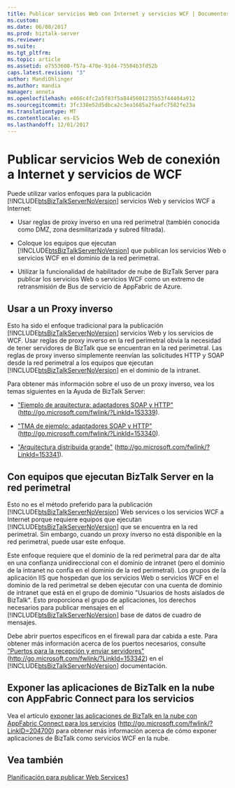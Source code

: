 ```yaml
---
title: Publicar servicios Web con Internet y servicios WCF | Documentos de Microsoft
ms.custom: 
ms.date: 06/08/2017
ms.prod: biztalk-server
ms.reviewer: 
ms.suite: 
ms.tgt_pltfrm: 
ms.topic: article
ms.assetid: e7553608-f57a-470e-91d4-75504b3fd52b
caps.latest.revision: "3"
author: MandiOhlinger
ms.author: mandia
manager: anneta
ms.openlocfilehash: e466c4fc2a5f83f5a8445601235b53f44404a912
ms.sourcegitcommit: 3fc338e52d5dbca2c3ea1685a2faafc7582fe23a
ms.translationtype: MT
ms.contentlocale: es-ES
ms.lasthandoff: 12/01/2017
---
```

# <a name="publishing-internet-facing-web-services-and-wcf-services"></a>Publicar servicios Web de conexión a Internet y servicios de WCF
Puede utilizar varios enfoques para la publicación [!INCLUDE[btsBizTalkServerNoVersion](../includes/btsbiztalkservernoversion-md.md)] servicios Web y servicios WCF a Internet:  
  
-   Usar reglas de proxy inverso en una red perimetral (también conocida como DMZ, zona desmilitarizada y subred filtrada).  
  
-   Coloque los equipos que ejecutan [!INCLUDE[btsBizTalkServerNoVersion](../includes/btsbiztalkservernoversion-md.md)] que publican los servicios Web o servicios WCF en el dominio de la red perimetral.  
  
-   Utilizar la funcionalidad de habilitador de nube de BizTalk Server para publicar los servicios Web o servicios WCF como un extremo de retransmisión de Bus de servicio de AppFabric de Azure.  
  
## <a name="using-a-reverse-proxy"></a>Usar a un Proxy inverso  
 Esto ha sido el enfoque tradicional para la publicación [!INCLUDE[btsBizTalkServerNoVersion](../includes/btsbiztalkservernoversion-md.md)] servicios Web y los servicios de WCF. Usar reglas de proxy inverso en la red perimetral obvia la necesidad de tener servidores de BizTalk que se encuentran en la red perimetral. Las reglas de proxy inverso simplemente reenvían las solicitudes HTTP y SOAP desde la red perimetral a los equipos que ejecutan [!INCLUDE[btsBizTalkServerNoVersion](../includes/btsbiztalkservernoversion-md.md)] en el dominio de la intranet.  
  
 Para obtener más información sobre el uso de un proxy inverso, vea los temas siguientes en la Ayuda de BizTalk Server:  
  
-   ["Ejemplo de arquitectura: adaptadores SOAP y HTTP"](http://go.microsoft.com/fwlink/?LinkId=153339) (http://go.microsoft.com/fwlink/?LinkId=153339).  
  
-   ["TMA de ejemplo: adaptadores SOAP y HTTP"](http://go.microsoft.com/fwlink/?LinkId=153340) (http://go.microsoft.com/fwlink/?LinkId=153340).  
  
-   ["Arquitectura distribuida grande"](http://go.microsoft.com/fwlink/?LinkId=153341) (http://go.microsoft.com/fwlink/?LinkId=153341).  
  
## <a name="using-computers-running-biztalk-server-in-the-perimeter-network"></a>Con equipos que ejecutan BizTalk Server en la red perimetral  
 Esto no es el método preferido para la publicación [!INCLUDE[btsBizTalkServerNoVersion](../includes/btsbiztalkservernoversion-md.md)] Web services o los servicios WCF a Internet porque requiere equipos que ejecutan [!INCLUDE[btsBizTalkServerNoVersion](../includes/btsbiztalkservernoversion-md.md)] que se encuentra en la red perimetral. Sin embargo, cuando un proxy inverso no está disponible en la red perimetral, puede usar este enfoque.  
  
 Este enfoque requiere que el dominio de la red perimetral para dar de alta en una confianza unidireccional con el dominio de intranet (pero el dominio de la intranet no confía en el dominio de la red perimetral). Los grupos de la aplicación IIS que hospedan que los servicios Web o servicios WCF en el dominio de la red perimetral se deben ejecutar con una cuenta de dominio de intranet que está en el grupo de dominio "Usuarios de hosts aislados de BizTalk". Esto proporciona el grupo de aplicaciones, los derechos necesarios para publicar mensajes en el [!INCLUDE[btsBizTalkServerNoVersion](../includes/btsbiztalkservernoversion-md.md)] base de datos de cuadro de mensajes.  
  
 Debe abrir puertos específicos en el firewall para dar cabida a este. Para obtener más información acerca de los puertos necesarios, consulte ["Puertos para la recepción y enviar servidores"](http://go.microsoft.com/fwlink/?LinkId=153342) (http://go.microsoft.com/fwlink/?LinkId=153342) en el [!INCLUDE[btsBizTalkServerNoVersion](../includes/btsbiztalkservernoversion-md.md)] documentación.  
  
## <a name="exposing-biztalk-applications-on-the-cloud-using-appfabric-connect-for-services"></a>Exponer las aplicaciones de BizTalk en la nube con AppFabric Connect para los servicios  
 Vea el artículo [exponer las aplicaciones de BizTalk en la nube con AppFabric Connect para los servicios](http://go.microsoft.com/fwlink/?LinkID=204700) (http://go.microsoft.com/fwlink/?LinkID=204700) para obtener más información acerca de cómo exponer aplicaciones de BizTalk como servicios WCF en la nube.  
  
## <a name="see-also"></a>Vea también  
 [Planificación para publicar Web Services1](../technical-guides/planning-for-publishing-web-services1.md)